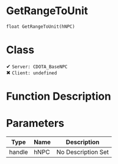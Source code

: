 # GetRangeToUnit
```
float GetRangeToUnit(hNPC)
```
# Class
✔ `Server: CDOTA_BaseNPC`  
✖ `Client: undefined`  

# Function Description

# Parameters
Type|Name|Description
--|--|--
handle|hNPC|No Description Set
